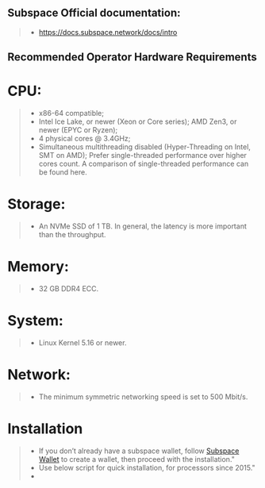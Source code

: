 ## Subspace Official documentation:
>- https://docs.subspace.network/docs/intro

## Recommended Operator Hardware Requirements 
# CPU:
>- x86-64 compatible;
>- Intel Ice Lake, or newer (Xeon or Core series); AMD Zen3, or newer (EPYC or Ryzen);
>- 4 physical cores @ 3.4GHz;
>- Simultaneous multithreading disabled (Hyper-Threading on Intel, SMT on AMD);
Prefer single-threaded performance over higher cores count. A comparison of single-threaded performance can be found here.

# Storage:
>- An NVMe SSD of 1 TB. In general, the latency is more important than the throughput.

# Memory:
>- 32 GB DDR4 ECC.

# System:
>- Linux Kernel 5.16 or newer.

# Network:
>- The minimum symmetric networking speed is set to 500 Mbit/s.

# Installation
>- If you don’t already have a subspace wallet, follow [Subspace Wallet](https://docs.subspace.network/docs/category/wallets) to create a wallet, then proceed with the installation."
>- Use below script for quick installation, for processors since 2015."
>- 



